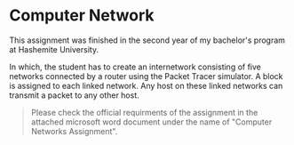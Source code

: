 # Computer Network

This assignment was finished in the second year of my bachelor's program at Hashemite University.

In which, the student has to create an internetwork consisting of five networks connected by a router using the Packet Tracer simulator. A block is assigned to each linked network. Any host on these linked networks can transmit a packet to any other host.

> Please check the official requirments of the assignment in the attached microsoft word document under the name of "Computer Networks Assignment".
